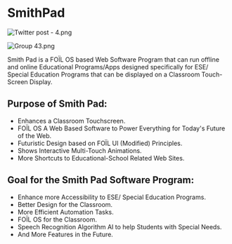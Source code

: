 # SmithPad

![Twitter post - 4.png](https://res.craft.do/user/full/23a03a79-af5e-1af9-b4ff-27170389b6b1/doc/09230642-5B39-4E9F-974D-4D676AEBBF43/12ACEF02-FA0F-4C92-8F24-18E23209BD0B_2/rrP4JE46DUIhhoM2PI2QoBqsqhw9Lu3yvBnZDD5cenAz/Twitter%20post%20-%204.png)

![[Group 43.png](https://res.craft.do/user/full/23a03a79-af5e-1af9-b4ff-27170389b6b1/doc/09230642-5B39-4E9F-974D-4D676AEBBF43/E1FFA604-B26D-4929-BB95-863E91DF64E8_2/nwUepsDT6xNvZvA7EySUSB7XwdUwRGrmlR0ogc7tGxgz/Group%2043.png)](https://discord.gg/neSrTVgbkF)

Smith Pad is a FOÏL OS based Web Software Program that can run offline and online Educational Programs/Apps designed specifically for ESE/ Special Education Programs that can be displayed on a Classroom Touch-Screen Display.

## Purpose of Smith Pad:

- Enhances a Classroom Touchscreen.
- FOÏL OS A Web Based Software to Power Everything for Today's Future of the Web.
- Futuristic Design based on FOÏL UI (Modified) Principles.
- Shows Interactive Multi-Touch Animations.
- More Shortcuts to Educational-School Related Web Sites.

## Goal for the Smith Pad Software Program:

- Enhance more Accessibility to ESE/ Special Education Programs.
- Better Design for the Classroom.
- More Efficient Automation Tasks.
- FOÏL OS for the Classroom.
- Speech Recognition Algorithm AI to help Students with Special Needs.
- And More Features in the Future.


